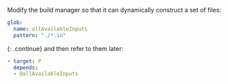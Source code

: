 Modify the build manager so that it can dynamically construct a set of files:

```yml
glob:
  name: allAvailableInputs
  pattern: "./*.in"
```

{: .continue}
and then refer to them later:

```yml
- target: P
  depends:
  - @allAvailableInputs
```
